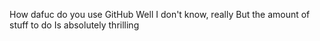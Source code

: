 How dafuc do you use GitHub
Well I don't know, really
But the amount of stuff to do
Is absolutely thrilling
